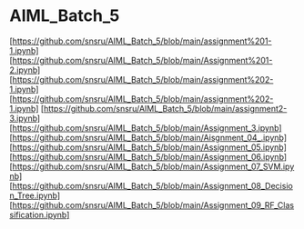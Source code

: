 # AIML_Batch_5
[https://github.com/snsru/AIML_Batch_5/blob/main/assignment%201-1.ipynb]
[https://github.com/snsru/AIML_Batch_5/blob/main/Assignment%201-2.ipynb]
[https://github.com/snsru/AIML_Batch_5/blob/main/assignment%202-1.ipynb]
[https://github.com/snsru/AIML_Batch_5/blob/main/assignment%202-1.ipynb]
[https://github.com/snsru/AIML_Batch_5/blob/main/assignment2-3.ipynb]
[https://github.com/snsru/AIML_Batch_5/blob/main/Assignment_3.ipynb]
[https://github.com/snsru/AIML_Batch_5/blob/main/Aisgnment_04_.ipynb]
[https://github.com/snsru/AIML_Batch_5/blob/main/Assignment_05.ipynb]
[https://github.com/snsru/AIML_Batch_5/blob/main/Assignment_06.ipynb]
[https://github.com/snsru/AIML_Batch_5/blob/main/Assignment_07_SVM.ipynb]
[https://github.com/snsru/AIML_Batch_5/blob/main/Assignment_08_Decision_Tree.ipynb]
[https://github.com/snsru/AIML_Batch_5/blob/main/Assignment_09_RF_Classification.ipynb]
